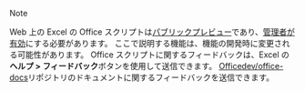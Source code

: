 > [!NOTE]
> Web 上の Excel の Office スクリプトは[パブリックプレビュー](https://techcommunity.microsoft.com/t5/excel-blog/announcing-office-scripts-preview/ba-p/1093559)であり、[管理者が有効](https://support.office.com/article/office-scripts-settings-in-m365-19d3c51a-6ca2-40ab-978d-60fa49554dcf)にする必要があります。 ここで説明する機能は、機能の開発時に変更される可能性があります。 Office スクリプトに関するフィードバックは、Excel の**ヘルプ > フィードバック**ボタンを使用して送信できます。 [Officedev/office-docs](https://github.com/OfficeDev/office-scripts-docs/issues)リポジトリのドキュメントに関するフィードバックを送信できます。
